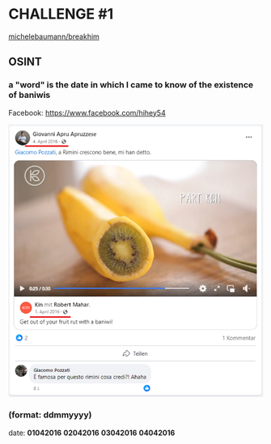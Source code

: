# CHALLENGE #1

[michelebaumann/breakhim](/)

## OSINT

### a "word" is the date in which I came to know of the existence of baniwis

Facebook: https://www.facebook.com/hihey54

![HINT](/presentation/graphics/b1.png)

### (format: ddmmyyyy)

date:
**01042016**
**02042016**
**03042016**
**04042016**
